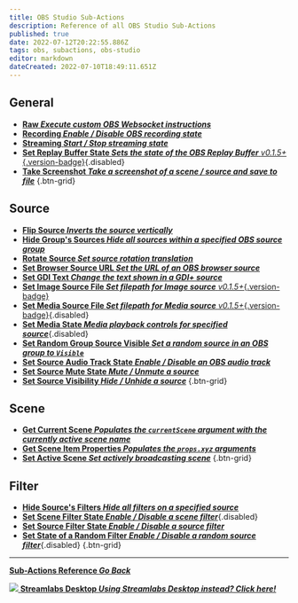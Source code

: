 ```yaml
---
title: OBS Studio Sub-Actions
description: Reference of all OBS Studio Sub-Actions
published: true
date: 2022-07-12T20:22:55.886Z
tags: obs, subactions, obs-studio
editor: markdown
dateCreated: 2022-07-10T18:49:11.651Z
---
```


## General
* [**Raw *Execute custom OBS Websocket instructions***](/Sub-Actions/OBS/Raw)
* [**Recording *Enable / Disable OBS recording state***](/Sub-Actions/OBS/Recording)
* [**Streaming *Start / Stop streaming state***](/Sub-Actions/OBS/Streaming)
* [**Set Replay Buffer State *Sets the state of the OBS Replay Buffer*** *v0.1.5+*{.version-badge}](/Sub-Actions/OBS/Replay-Buffer-State){.disabled}
* [**Take Screenshot *Take a screenshot of a scene / source and save to file***](/Sub-Actions/OBS/Take-Screenshot)
{.btn-grid}

## Source
* [**Flip Source *Inverts the source vertically***](/Sub-Actions/OBS/Flip-Source)
* [**Hide Group's Sources *Hide all sources within a specified OBS source group***](/Sub-Actions/OBS/Hide-Group's-Sources)
* [**Rotate Source *Set source rotation translation***](/Sub-Actions/OBS/Rotate-Source)
* [**Set Browser Source URL *Set the URL of an OBS browser source***](/Sub-Actions/OBS/Set-Browser-Source-URL)
* [**Set GDI Text *Change the text shown in a GDI+ source***](/Sub-Actions/OBS/Set-GDI-Text)
* [**Set Image Source File *Set filepath for Image source*** *v0.1.5+*{.version-badge} ](/Sub-Actions/OBS/Set-Image-Source-File)
* [**Set Media Source File *Set filepath for Media source*** *v0.1.5+*{.version-badge}](/Sub-Actions/OBS/Set-Media-Source-File){.disabled}
* [**Set Media State *Media playback controls for specified source***](/Sub-Actons/OBS/Set-Media-State){.disabled}
* [**Set Random Group Source Visible *Set a random source in an OBS group to `Visible`***](/Sub-Actions/OBS/Set-Random-Group-Source-Visible)
* [**Set Source Audio Track State *Enable / Disable an OBS audio track***](/Sub-Actions/OBS/Source-Audio-Track-State)
* [**Set Source Mute State *Mute / Unmute a source***](/Sub-Actions/OBS/Set-Source-Mute-State)
* [**Set Source Visibility *Hide / Unhide a source***](/Sub-Actions/OBS/Set-Source-Visibility)
{.btn-grid}

## Scene
* [**Get Current Scene *Populates the `currentScene` argument with the currently active scene name***](/Sub-Actions/OBS/Get-Current-Scene)
* [**Get Scene Item Properties *Populates the `props.xyz` arguments***](/Sub-Actions/OBS/Get-Scene-Item-Properties)
* [**Set Active Scene *Set actively broadcasting scene***](/Sub-Actions/OBS/Set-Active-Scene)
{.btn-grid}

## Filter
* [**Hide Source's Filters *Hide all filters on a specified source***](/Sub-Actions/OBS/Hide-Source-Filters)
* [**Set Scene Filter State *Enable / Disable a scene filter***](/Sub-Actions/OBS/Scene-Filter-State){.disabled}
* [**Set Source Filter State *Enable / Disable a source filter***](/Sub-Actions/OBS/Set-Source-Filter-State)
* [**Set State of a Random Filter *Enable / Disable a random source filter***](/Sub-Actions/OBS/Source-Random-Filter-State){.disabled}
{.btn-grid}

---

<section class="btn-grid my-5">
    
  [<i class="mdi mdi-chevron-left"></i>**Sub-Actions Reference *Go Back***](/en/Sub-Actions)
  
  [<img src="https://streamer.bot/img/integrations/streamlabs.png"/> **Streamlabs Desktop *Using Streamlabs Desktop instead? Click here!***](/en/Sub-Actions/Streamlabs-Desktop)
  
</section>
